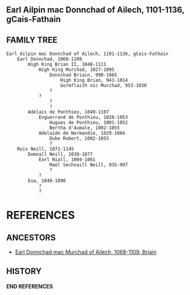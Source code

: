 ## Earl Ailpin mac Donnchad of Ailech, 1101-1136, gCais-Fathain

## FAMILY TREE

```
Earl Ailpin mac Donnchad of Ailech, 1101-1136, gCais-Fathain
	Earl Donnchad, 1068-1109
        High King Brian II, 1048-1111
            High King Murchad, 1027-1095
                Donnchad Briain, 990-1065
                    High King Brian, 941-1014
                    Gormflaith nic Murchad, 953-1030
                ?
            ?
                ?
                ?
        Adelais de Ponthieu, 1049-1107
            Enguerrand de Ponthieu, 1026-1053
                Hugues de Ponthieu, 1001-1052
                Bertha d'Aumale, 1002-1055
            Adelaide de Normandie, 1029-1084
                Duke Robert, 1002-1055
                ?
	Rois Neill, 1071-1145
        Domnall Neill, 1030-1077
            Earl Niall, 1004-1061
                Mael Sechnaill Neill, 935-997
                ?
            ?
        Eua, 1040-1090
            ?
            ?

```


# REFERENCES

## ANCESTORS
* [Earl Donnchad mac Murchad of Ailech, 1068-1109, Briain](donnchad_mac_murchad_1068.md)

## HISTORY

#### END REFERENCES
